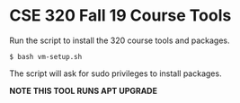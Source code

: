# CSE 320 Fall 19 Course Tools


Run the script to install the 320 course tools and packages.
```
$ bash vm-setup.sh
```

The script will ask for sudo privileges to install packages.

**NOTE THIS TOOL RUNS APT UPGRADE**
